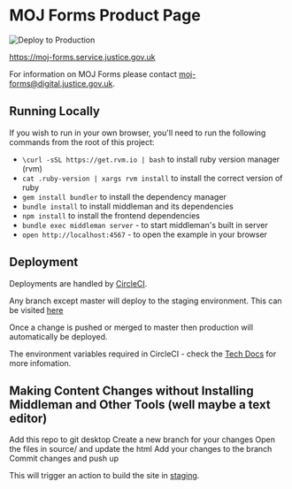 # MOJ Forms Product Page

![Deploy to Production](https://github.com/ministryofjustice/formbuilder-product-page/workflows/Deploy%20to%20Production/badge.svg)

https://moj-forms.service.justice.gov.uk

For information on MOJ Forms please contact moj-forms@digital.justice.gov.uk.

## Running Locally

If you wish to run in your own browser, you'll need to run the
following commands from the root of this project:

- `\curl -sSL https://get.rvm.io | bash` to install ruby version manager (rvm)
- `cat .ruby-version | xargs rvm install` to install the correct version of ruby
- `gem install bundler` to install the dependency manager
- `bundle install` to install middleman and its dependencies
- `npm install` to install the frontend dependencies
- `bundle exec middleman server` - to start middleman's built in server
- `open http://localhost:4567` - to open the example in your browser

## Deployment

Deployments are handled by [CircleCI](https://github.com/ministryofjustice/formbuilder-product-page/blob/master/.circleci/config.yml).

Any branch except master will deploy to the staging environment. This can be visited [here](https://formbuilder-product-page-staging.apps.live-1.cloud-platform.service.justice.gov.uk/)

Once a change is pushed or merged to master then production will automatically be deployed.

The environment variables required in CircleCI - check the [Tech Docs](https://ministryofjustice.github.io/moj-forms-tech-docs/#runbooks) for more infomation.

## Making Content Changes without Installing Middleman and Other Tools (well maybe a text editor)
Add this repo to git desktop
Create a new branch for your changes
Open the files in source/ and update the html
Add your changes to the branch
Commit changes and push up

This will trigger an action to build the site in [staging](https://formbuilder-product-page-staging.apps.live-1.cloud-platform.service.justice.gov.uk/).
